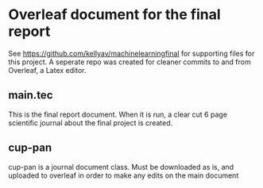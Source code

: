 # Overleaf document for the final report

See https://github.com/kellyav/machinelearningfinal for supporting files for this project. A seperate repo was created for cleaner commits to and from Overleaf, a Latex editor. 

## main.tec
This is the final report document. When it is run, a clear cut 6 page scientific journal about the final project is created. 


## cup-pan 
cup-pan is a journal document class. Must be downloaded as is, and uploaded to overleaf in order to make any edits on the main document 

##
